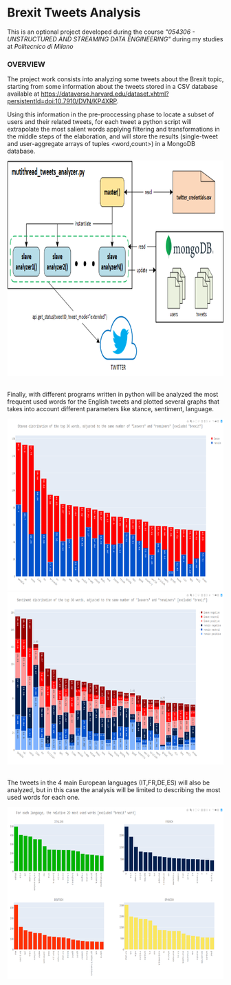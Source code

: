 #  Brexit Tweets Analysis

This is an optional project developed during the course *"054306 - UNSTRUCTURED AND STREAMING DATA ENGINEERING"* during my studies at *Politecnico di Milano*

### OVERVIEW

The project work consists into analyzing some tweets about the Brexit topic, starting from some information about the tweets stored in a CSV database available at https://dataverse.harvard.edu/dataset.xhtml?persistentId=doi:10.7910/DVN/KP4XRP.

Using this information in the pre-proccessing phase to locate a subset of users and their related tweets, for each tweet a python script will extrapolate the most salient words applying filtering and transformations in the middle steps of the elaboration, and will store the results (single-tweet and user-aggregate arrays of tuples <word,count>) in a MongoDB database.

<img src="/readme_src/architecture.png" height="500px" ></img>
<br>
<br>

Finally, with different programs written in python will be analyzed the most frequent used words for the English tweets and plotted several graphs that takes into account different parameters like stance, sentiment, language.

<img src="/readme_src/word_counting_eng.png" height="400px" ></img>
<img src="/readme_src/sentiment_distribution_eng.png" height="400px" ></img>
<br>
<br>

The tweets in the 4 main European languages (IT,FR,DE,ES) will also be analyzed, but in this case the analysis will be limited to describing the most used words for each one.

<img src="/readme_src/word_counting_multi.png" height="400px" ></img>
<br>
